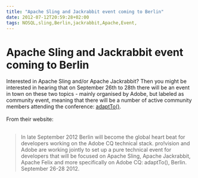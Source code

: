 ```yaml
---
title: "Apache Sling and Jackrabbit event coming to Berlin"
date: 2012-07-12T20:59:28+02:00
tags: NOSQL,sling,Berlin,jackrabbit,Apache,Event,
---
```


# Apache Sling and Jackrabbit event coming to Berlin


Interested in Apache Sling and/or Apache Jackrabbit? Then you might be interested in hearing that on September 26th to 
28th there will be an event in town on these two topics - mainly organised by Adobe, but labeled as community event, 
meaning that there will be a number of active community members attending the conference: <a 
href="http://experiencedelivers.adobe.com/cemblog/en/experiencedelivers/2012/07/adaptto2012.html">adaptTo()</a>.<br><br>
From their website:<br><br><blockquote>In late September 2012 Berlin will become the global heart beat for developers 
working on the Adobe CQ technical stack. pro!vision and Adobe are working jointly to set up a pure technical event for 
developers that will be focused on Apache Sling, Apache Jackrabbit, Apache Felix and more specifically on Adobe CQ: 
adaptTo(), Berlin. September 26-28 2012.</blockquote><br><br><br>
